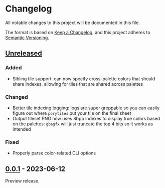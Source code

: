 # Changelog

All notable changes to this project will be documented in this file.

The format is based on [Keep a Changelog](https://keepachangelog.com/en/1.0.0/),
and this project adheres to [Semantic Versioning](https://semver.org/spec/v2.0.0.html).

## [Unreleased]

### Added

- Sibling tile support: can now specify cross-palette colors that should share indexes, allowing for tiles that are
  shared across palettes

### Changed

- Better tile indexing logging: logs are super greppable so you can easily figure out where `porytiles` put your tile on
  the final sheet
- Output tileset PNG now uses 8bpp indexes to display true colors based on the palettes: `gbagfx` will just truncate
  the top 4 bits so it works as intended

### Fixed

- Properly parse color-related CLI options

## [0.0.1] - 2023-06-12

Preview release.

[Unreleased]: https://github.com/grunt-lucas/porytiles/compare/0.0.1...HEAD

[0.0.1]: https://github.com/grunt-lucas/porytiles/tree/0.0.1